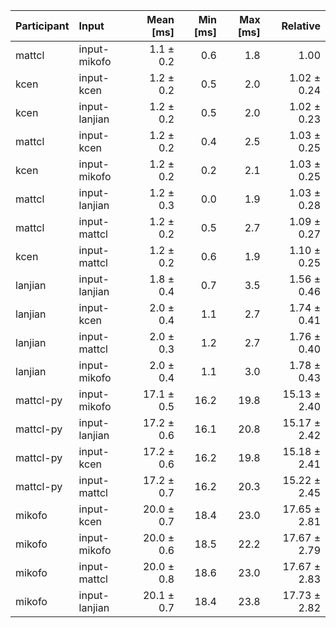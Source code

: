| Participant | Input | Mean [ms] | Min [ms] | Max [ms] | Relative |
|:---|:---|---:|---:|---:|---:|
| mattcl | input-mikofo | 1.1 ± 0.2 | 0.6 | 1.8 | 1.00 |
| kcen | input-kcen | 1.2 ± 0.2 | 0.5 | 2.0 | 1.02 ± 0.24 |
| kcen | input-lanjian | 1.2 ± 0.2 | 0.5 | 2.0 | 1.02 ± 0.23 |
| mattcl | input-kcen | 1.2 ± 0.2 | 0.4 | 2.5 | 1.03 ± 0.25 |
| kcen | input-mikofo | 1.2 ± 0.2 | 0.2 | 2.1 | 1.03 ± 0.25 |
| mattcl | input-lanjian | 1.2 ± 0.3 | 0.0 | 1.9 | 1.03 ± 0.28 |
| mattcl | input-mattcl | 1.2 ± 0.2 | 0.5 | 2.7 | 1.09 ± 0.27 |
| kcen | input-mattcl | 1.2 ± 0.2 | 0.6 | 1.9 | 1.10 ± 0.25 |
| lanjian | input-lanjian | 1.8 ± 0.4 | 0.7 | 3.5 | 1.56 ± 0.46 |
| lanjian | input-kcen | 2.0 ± 0.4 | 1.1 | 2.7 | 1.74 ± 0.41 |
| lanjian | input-mattcl | 2.0 ± 0.3 | 1.2 | 2.7 | 1.76 ± 0.40 |
| lanjian | input-mikofo | 2.0 ± 0.4 | 1.1 | 3.0 | 1.78 ± 0.43 |
| mattcl-py | input-mikofo | 17.1 ± 0.5 | 16.2 | 19.8 | 15.13 ± 2.40 |
| mattcl-py | input-lanjian | 17.2 ± 0.6 | 16.1 | 20.8 | 15.17 ± 2.42 |
| mattcl-py | input-kcen | 17.2 ± 0.6 | 16.2 | 19.8 | 15.18 ± 2.41 |
| mattcl-py | input-mattcl | 17.2 ± 0.7 | 16.2 | 20.3 | 15.22 ± 2.45 |
| mikofo | input-kcen | 20.0 ± 0.7 | 18.4 | 23.0 | 17.65 ± 2.81 |
| mikofo | input-mikofo | 20.0 ± 0.6 | 18.5 | 22.2 | 17.67 ± 2.79 |
| mikofo | input-mattcl | 20.0 ± 0.8 | 18.6 | 23.0 | 17.67 ± 2.83 |
| mikofo | input-lanjian | 20.1 ± 0.7 | 18.4 | 23.8 | 17.73 ± 2.82 |
